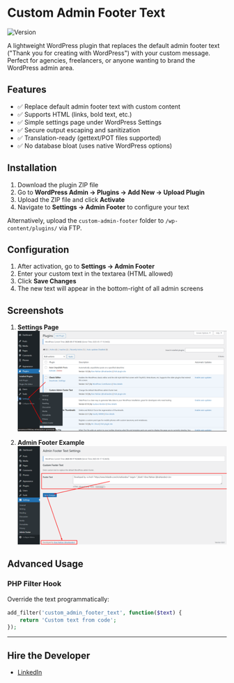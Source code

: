 # Custom Admin Footer Text

![Version](https://img.shields.io/badge/version-1.0.0-blue?style=flat-round)

A lightweight WordPress plugin that replaces the default admin footer text ("Thank you for creating with WordPress") with your custom message. Perfect for agencies, freelancers, or anyone wanting to brand the WordPress admin area.

## Features

- ✅ Replace default admin footer text with custom content
- ✅ Supports HTML (links, bold text, etc.)
- ✅ Simple settings page under WordPress Settings
- ✅ Secure output escaping and sanitization
- ✅ Translation-ready (gettext/POT files supported)
- ✅ No database bloat (uses native WordPress options)

## Installation

1. Download the plugin ZIP file
2. Go to **WordPress Admin → Plugins → Add New → Upload Plugin**
3. Upload the ZIP file and click **Activate**
4. Navigate to **Settings → Admin Footer** to configure your text

Alternatively, upload the `custom-admin-footer` folder to `/wp-content/plugins/` via FTP.

## Configuration

1. After activation, go to **Settings → Admin Footer**
2. Enter your custom text in the textarea (HTML allowed)
3. Click **Save Changes**
4. The new text will appear in the bottom-right of all admin screens

## Screenshots

1. **Settings Page**  
   ![Settings Page](https://github.com/nahiandev/Custom-Admin-Footer-Text/blob/main/screenshots/Screenshot_1.png)

2. **Admin Footer Example**  
   ![Admin Footer in Action](https://github.com/nahiandev/Custom-Admin-Footer-Text/blob/main/screenshots/Screenshot_2.png)

## Advanced Usage

### PHP Filter Hook
Override the text programmatically:
```php
add_filter('custom_admin_footer_text', function($text) {
    return 'Custom text from code';
});
```

<hr>

## Hire the Developer

- [LinkedIn](https://www.linkedin.com/in/nahiandev/)